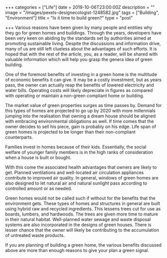 +++
categories = ["Life"]
date = 2019-10-06T23:00:00Z
description = ""
image = "/images/pexels-designecologist-1248582.jpg"
tags = ["Building", "Environment"]
title = "Is it time to build green?"
type = "post"

+++
Various reasons have been given by many people and entities why they go for green homes and buildings. Through the years, developers have been very keen on abiding by the standards set by authorities aimed at promoting sustainable living. Despite the discussions and information drive, many of us are still left clueless about the advantages of such efforts. It is hoped that with the rest of the article, you, as a reader, will be shared with valuable information which will help you grasp the genera idea of green building.

One of the foremost benefits of investing in a green home is the multitude of economic benefits it can give. It may be a costly investment, but as years pass, the owner can actually reap the benefits of lowered electricity and water bills. Operating costs will likely depreciate in figures as compared with operating or maintain a non-green compliant home or building.

The market value of green properties surges as time passes by. Demand for this types of homes are projected to go up by 2020 with more millennials jumping into the realisation that owning a dream house should be aligned with embracing environmental obligations as well. If time comes that the owner decides to sell his piece, gain is probably on his edge. Life span of green homes is projected to be longer than their non-compliant counterparts.

Families invest in homes because of their kids. Essentially, the social welfare of younger family members is in the high ranks of consideration when a house is built or bought.

With this come the associated health advantages that owners are likely to get. Planned ventilations and well-located air circulation appliances contribute to improved air quality. In general, windows of green homes are also designed to let natural air and natural sunlight pass according to controlled amount or as needed.

Green homes would not be called such if without for the benefits that the environment gets. These types of homes and structures in general are built using hybrid raw and recycled ingredients. This lessens trees cut for use as boards, lumbers, and hardwoods. The trees are given more time to mature in their natural habitat. Well-planned water sewage and waste disposal systems are also incorporated in the designs of green houses. There is lesser chance that the owner will likely be contributing to the accumulation of untreated waste products.

If you are planning of building a green home, the various benefits discussed above are more than enough reasons to give your plan a green signal.